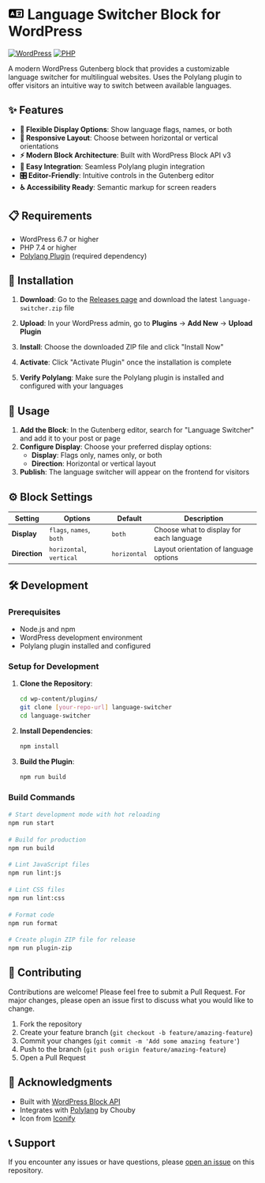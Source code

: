 # <img src="icon.svg" width="32" height="24" alt="Language Switcher Icon"> Language Switcher Block for WordPress

[![WordPress](https://img.shields.io/badge/WordPress-6.7%2B-blue.svg)](https://wordpress.org/)
[![PHP](https://img.shields.io/badge/PHP-7.4%2B-777bb4.svg)](https://php.net/)

A modern WordPress Gutenberg block that provides a customizable language switcher for multilingual websites. Uses the Polylang plugin to offer visitors an intuitive way to switch between available languages.

## ✨ Features

- **🎨 Flexible Display Options**: Show language flags, names, or both
- **📱 Responsive Layout**: Choose between horizontal or vertical orientations
- **⚡ Modern Block Architecture**: Built with WordPress Block API v3
- **🔧 Easy Integration**: Seamless Polylang plugin integration
- **🎛️ Editor-Friendly**: Intuitive controls in the Gutenberg editor
- **♿ Accessibility Ready**: Semantic markup for screen readers

## 📋 Requirements

- WordPress 6.7 or higher
- PHP 7.4 or higher
- [Polylang Plugin](https://wordpress.org/plugins/polylang/) (required dependency)

## 🚀 Installation

1. **Download**: Go to the [Releases page](../../releases) and download the latest `language-switcher.zip` file

2. **Upload**: In your WordPress admin, go to **Plugins** → **Add New** → **Upload Plugin**

3. **Install**: Choose the downloaded ZIP file and click "Install Now"

4. **Activate**: Click "Activate Plugin" once the installation is complete

5. **Verify Polylang**: Make sure the Polylang plugin is installed and configured with your languages

## 🎯 Usage

1. **Add the Block**: In the Gutenberg editor, search for "Language Switcher" and add it to your post or page
2. **Configure Display**: Choose your preferred display options:
   - **Display**: Flags only, names only, or both
   - **Direction**: Horizontal or vertical layout
3. **Publish**: The language switcher will appear on the frontend for visitors

## ⚙️ Block Settings

| Setting | Options | Default | Description |
|---------|---------|---------|-------------|
| **Display** | `flags`, `names`, `both` | `both` | Choose what to display for each language |
| **Direction** | `horizontal`, `vertical` | `horizontal` | Layout orientation of language options |

## 🛠️ Development

### Prerequisites
- Node.js and npm
- WordPress development environment
- Polylang plugin installed and configured

### Setup for Development

1. **Clone the Repository**:
   ```bash
   cd wp-content/plugins/
   git clone [your-repo-url] language-switcher
   cd language-switcher
   ```

2. **Install Dependencies**:
   ```bash
   npm install
   ```

3. **Build the Plugin**:
   ```bash
   npm run build
   ```

### Build Commands

```bash
# Start development mode with hot reloading
npm run start

# Build for production
npm run build

# Lint JavaScript files
npm run lint:js

# Lint CSS files
npm run lint:css

# Format code
npm run format

# Create plugin ZIP file for release
npm run plugin-zip
```


## 🤝 Contributing

Contributions are welcome! Please feel free to submit a Pull Request. For major changes, please open an issue first to discuss what you would like to change.

1. Fork the repository
2. Create your feature branch (`git checkout -b feature/amazing-feature`)
3. Commit your changes (`git commit -m 'Add some amazing feature'`)
4. Push to the branch (`git push origin feature/amazing-feature`)
5. Open a Pull Request

## 🙏 Acknowledgments

- Built with [WordPress Block API](https://developer.wordpress.org/block-editor/)
- Integrates with [Polylang](https://wordpress.org/plugins/polylang/) by Chouby
- Icon from [Iconify](https://iconify.design/)

## 📞 Support

If you encounter any issues or have questions, please [open an issue](../../issues) on this repository.
